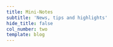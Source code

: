 ```yaml
---
title: Mini-Notes
subtitle: 'News, tips and highlights'
hide_title: false
col_number: two
template: blog
---
```

